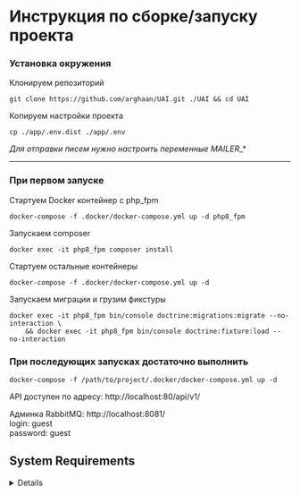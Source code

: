  # Инструкция по сборке/запуску проекта
 
### Установка окружения

Клонируем репозиторий

```shell
git clone https://github.com/arghaan/UAI.git ./UAI && cd UAI
```
Копируем настройки проекта 
```
cp ./app/.env.dist ./app/.env
```
_Для отправки писем нужно настроить переменные MAILER__*

---

### При первом запуске
Стартуем Docker контейнер с php_fpm
```shell
docker-compose -f .docker/docker-compose.yml up -d php8_fpm
```

Запускаем composer
```shell
docker exec -it php8_fpm composer install
```

Стартуем остальные контейнеры
```shell
docker-compose -f .docker/docker-compose.yml up -d
```
Запускаем миграции и грузим фикстуры
```shell
docker exec -it php8_fpm bin/console doctrine:migrations:migrate --no-interaction \
    && docker exec -it php8_fpm bin/console doctrine:fixture:load --no-interaction
```

### При последующих запусках достаточно выполнить

```shell
docker-compose -f /path/to/project/.docker/docker-compose.yml up -d
```

API доступен по адресу: http://localhost:80/api/v1/

Админка RabbitMQ: http://localhost:8081/  
login: guest  
password: guest



## System Requirements
<details>
Данная сборка docker-compose тестировалась на следующей конфигурации:

```
$ lsb_release -a
LSB Version:    n/a
Distributor ID: ManjaroLinux
Description:    Manjaro Linux
Release:        21.0.6
Codename:       Ornara

$ uname -r
5.10.41-1-MANJARO

$ docker -v
Docker version 20.10.6, build 370c28948e

$ docker-compose version
docker-compose version 1.29.2, build unknown
docker-py version: 5.0.0
CPython version: 3.9.5
OpenSSL version: OpenSSL 1.1.1k  25 Mar 2021
```
</details>
